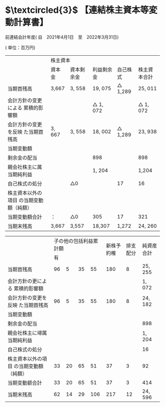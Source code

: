 # $\textcircled{3}$ 【連結株主資本等変動計算書】  

前連結会計年度( 自　2021年4月1日　至　2022年3月31日)  

( 単位：百万円)  


<html><body><table><tr><td rowspan="2"></td><td colspan="5">株主資本</td></tr><tr><td>資本金</td><td>資本剩余金</td><td>利益剩余金</td><td>自己株式</td><td>株主資本合計</td></tr><tr><td>当期首残高</td><td>3,667</td><td>3, 558</td><td>19, 075</td><td>△ 1,289</td><td>25, 011</td></tr><tr><td>会計方針の变更による 累積的影響額</td><td></td><td></td><td>△ 1, 072</td><td></td><td>△ 1, 072</td></tr><tr><td>会計方針の变更を反映 た当期首残高</td><td>3, 667</td><td>3, 558</td><td>18, 002</td><td>△ 1,289</td><td>23, 938</td></tr><tr><td>当期变動額</td><td></td><td></td><td></td><td></td><td></td></tr><tr><td>剩余金の配当</td><td></td><td></td><td>898</td><td></td><td>898</td></tr><tr><td>親会社株主に属 当期純利益</td><td></td><td></td><td>1, 204</td><td></td><td>1,204</td></tr><tr><td>自己株式の処分</td><td></td><td>△0</td><td></td><td>17</td><td>16</td></tr><tr><td>株主資本以外の項目 の当期变動額（純額）</td><td></td><td></td><td></td><td></td><td></td></tr><tr><td>当期变動額合計</td><td>：</td><td>△0</td><td>305</td><td>17</td><td>321</td></tr><tr><td>当期末残高</td><td>3,667</td><td>3,557</td><td>18,307</td><td> 1,272</td><td>24, 260</td></tr></table></body></html>  

<html><body><table><tr><td rowspan="2"></td><td colspan="4">子の他の包括利益累計額</td><td rowspan="2">新株予約榷</td><td rowspan="2">排支配分</td><td rowspan="2">純資産合計</td></tr><tr><td>有</td><td></td><td></td><td></td></tr><tr><td>当期首残高</td><td>96</td><td>5</td><td>35</td><td>55</td><td>180</td><td>8</td><td>25, 255</td></tr><tr><td>会計方針の更による 累積的影響額</td><td></td><td></td><td></td><td></td><td></td><td></td><td> 1, 072</td></tr><tr><td>会計方針の变更を反映 た当期首残高</td><td>96</td><td>5</td><td>35</td><td>55</td><td>180</td><td>8</td><td>24, 182</td></tr><tr><td>当期变動額</td><td></td><td></td><td></td><td></td><td></td><td></td><td></td></tr><tr><td>剩余金の配当</td><td></td><td></td><td></td><td></td><td></td><td></td><td>898</td></tr><tr><td>親会社株主に埽属 当期純利益</td><td></td><td></td><td></td><td></td><td></td><td></td><td>1, 204</td></tr><tr><td>自己株式の処分</td><td></td><td></td><td></td><td></td><td></td><td></td><td>16</td></tr><tr><td>株主資本以外の項目 の当期变動額（純額）</td><td>33</td><td>20</td><td>65</td><td>51</td><td>37</td><td>3</td><td>92</td></tr><tr><td>当期变動额合計</td><td>33</td><td>20</td><td>65</td><td>51</td><td>37</td><td>3</td><td>414</td></tr><tr><td>当期末残高</td><td>62</td><td>14</td><td>29</td><td>106</td><td>217</td><td>12</td><td>24, 596</td></tr></table></body></html>  